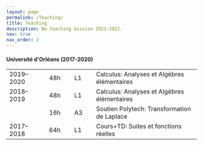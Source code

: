 ```yaml
---
layout: page
permalink: /Teaching/
title: Teaching
description: No teaching mission 2021-2022.
nav: true
nav_order: 2
---
```


#### Université d'Orléans (2017-2020)
<table style="table-layout:fixed;">
<tr>           
  <td width="120">2019–2020</td>
  <td width="10"> </td>
  <td width="20"> 48h</td>
  <td width="15"> </td>
  <td width="20"> L1</td>
  <td width="15"> </td>
  <td width="600">Calculus: Analyses et Algèbres élémentaires</td>
</tr>
<tr>           
  <td width="120">2018–2019</td>
  <td width="10"> </td>
  <td width="20"> 48h</td>
  <td width="15"> </td>
  <td width="20"> L1</td>
  <td width="15"> </td>
  <td width="600">Calculus: Analyses et Algèbres élémentaires</td>
</tr>
<tr>           
  <td width="120"> </td>
  <td width="10"> </td>
  <td width="20"> 16h</td>
  <td width="15"> </td>
  <td width="20"> A3</td>
  <td width="15"> </td>
  <td width="600">Soutien Polytech: Transformation de Laplace</td>
</tr>
<tr>           
  <td width="120">2017–2018</td>
  <td width="10"> </td>
  <td width="20"> 64h</td>
  <td width="15"> </td>
  <td width="20"> L1</td>
  <td width="15"> </td>
  <td width="600">Cours+TD: Suites et fonctions réelles</td>
</tr>
</table>
